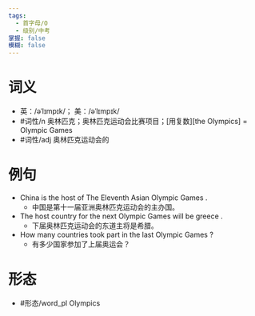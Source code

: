 ```yaml
---
tags:
  - 首字母/O
  - 级别/中考
掌握: false
模糊: false
---
```

# 词义
- 英：/əˈlɪmpɪk/； 美：/əˈlɪmpɪk/
- #词性/n  奥林匹克；奥林匹克运动会比赛项目；[用复数][the Olympics] = Olympic Games
- #词性/adj  奥林匹克运动会的
# 例句
- China is the host of The Eleventh Asian Olympic Games .
	- 中国是第十一届亚洲奥林匹克运动会的主办国。
- The host country for the next Olympic Games will be greece .
	- 下届奥林匹克运动会的东道主将是希腊。
- How many countries took part in the last Olympic Games ?
	- 有多少国家参加了上届奥运会？
# 形态
- #形态/word_pl Olympics
